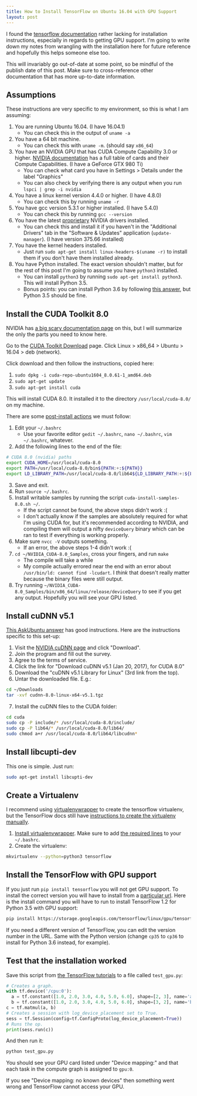 ```yaml
---
title: How to Install TensorFlow on Ubuntu 16.04 with GPU Support
layout: post
---
```


I found the [tensorflow
documentation](https://www.tensorflow.org/install/install_linux) rather lacking
for installation instructions, especially in regards to getting GPU support.
I'm going to write down my notes from wrangling with the installation here for
future reference and hopefully this helps someone else too.

This will invariably go out-of-date at some point, so be mindful of the publish
date of this post. Make sure to cross-reference other documentation that has
more up-to-date information.

## Assumptions

These instructions are very specific to my environment, so this is what I am
assuming:

1. You are running Ubuntu 16.04. (I have 16.04.1)
    - You can check this in the output of `uname -a`
2. You have a 64 bit machine.
    - You can check this with `uname -m`. (should say `x86_64`)
2. You have an NVIDIA GPU that has CUDA Compute Capability 3.0 or higher.
[NVIDIA documentation](https://developer.nvidia.com/cuda-gpus) has a full table
of cards and their Compute Capabilities.  (I have a GeForce GTX 980 Ti)
    - You can check what card you have in Settings > Details under the label
      "Graphics"
    - You can also check by verifying there is any output when you run `lspci |
      grep -i nvidia`
3. You have a linux kernel version 4.4.0 or higher. (I have 4.8.0)
    - You can check this by running `uname -r`
4. You have gcc version 5.3.1 or higher installed. (I have 5.4.0)
    - You can check this by running `gcc --version`
5. You have the latest [proprietary](https://i.imgur.com/8osspXj.jpg) NVIDIA
drivers installed.
    - You can check this and install it if you haven't in the "Additional
      Drivers" tab in the "Software & Updates" application (`update-manager`).
      (I have version 375.66 installed)
6. You have the kernel headers installed.
    - Just run `sudo apt-get install linux-headers-$(uname -r)` to install them
      if you don't have them installed already.
7. You have Python installed. The exact version shouldn't matter, but for the
rest of this post I'm going to assume you have `python3` installed.
    - You can install `python3` by running `sudo apt-get install python3`. This
      will install Python 3.5.
    - Bonus points: you can install Python 3.6 by following [this
      answer](https://askubuntu.com/a/865569), but Python 3.5 should be fine.

## Install the CUDA Toolkit 8.0

NVIDIA has [a big scary documentation
page](http://docs.nvidia.com/cuda/cuda-installation-guide-linux/) on this, but I
will summarize the only the parts you need to know here.

Go to the [CUDA Toolkit Download](https://developer.nvidia.com/cuda-downloads)
page. Click Linux > x86_64 > Ubuntu > 16.04 > deb (network).

Click download and then follow the instructions, copied here:

1. `sudo dpkg -i cuda-repo-ubuntu1604_8.0.61-1_amd64.deb`
2. `sudo apt-get update`
3. `sudo apt-get install cuda`

This will install CUDA 8.0. It installed it to the directory
`/usr/local/cuda-8.0/` on my machine.

There are some [post-install
actions](http://docs.nvidia.com/cuda/cuda-installation-guide-linux/index.html#post-installation-actions)
we must follow:

1. Edit your `~/.bashrc`
    - Use your favorite editor `gedit ~/.bashrc`, `nano ~/.bashrc`, `vim
      ~/.bashrc`, whatever.
2. Add the following lines to the end of the file:
```bash
# CUDA 8.0 (nvidia) paths
export CUDA_HOME=/usr/local/cuda-8.0
export PATH=/usr/local/cuda-8.0/bin${PATH:+:${PATH}}
export LD_LIBRARY_PATH=/usr/local/cuda-8.0/lib64${LD_LIBRARY_PATH:+:${LD_LIBRARY_PATH}}
```
3. Save and exit.
4. Run `source ~/.bashrc`.
5. Install writable samples by running the script `cuda-install-samples-8.0.sh
~/`.
   - If the script cannot be found, the above steps didn't work :(
   - I don't actually know if the samples are absolutely required for what I'm
     using CUDA for, but it's recommended according to NVIDIA, and compiling
     them will output a nifty `deviceQuery` binary which can be ran to test if
     everything is working properly.
6. Make sure `nvcc -V` outputs something.
   - If an error, the above steps 1-4 didn't work :(
7. `cd ~/NVIDIA_CUDA-8.0_Samples`, cross your fingers, and run `make`
   - The compile will take a while
   - My compile actually errored near the end with an error about `/usr/bin/ld:
     cannot find -lcudart`. I *think* that doesn't really matter because the
     binary files were still output.
8. Try running `~/NVIDIA_CUDA-8.0_Samples/bin/x86_64/linux/release/deviceQuery`
to see if you get any output. Hopefully you will see your GPU listed.

## Install cuDNN v5.1

[This AskUbuntu answer](https://askubuntu.com/a/767270) has good instructions.
Here are the instructions specific to this set-up:

1. Visit the [NVIDIA cuDNN page](https://developer.nvidia.com/cudnn) and click
"Download".
2. Join the program and fill out the survey.
3. Agree to the terms of service.
4. Click the link for "Download cuDNN v5.1 (Jan 20, 2017), for CUDA 8.0"
5. Download the "cuDNN v5.1 Library for Linux" (3rd link from the top).
6. Untar the downloaded file. E.g.:
```bash
cd ~/Downloads
tar -xvf cudnn-8.0-linux-x64-v5.1.tgz
```
7. Install the cuDNN files to the CUDA folder:
```bash
cd cuda
sudo cp -P include/* /usr/local/cuda-8.0/include/
sudo cp -P lib64/* /usr/local/cuda-8.0/lib64/
sudo chmod a+r /usr/local/cuda-8.0/lib64/libcudnn*
```

## Install libcupti-dev

This one is simple. Just run:

```bash
sudo apt-get install libcupti-dev
```

## Create a Virtualenv

I recommend using
[virtualenvwrapper](https://virtualenvwrapper.readthedocs.io/en/latest/index.html)
to create the tensorflow virtualenv, but the TensorFlow docs still have
[instructions to create the virtualenv
manually](https://www.tensorflow.org/install/install_linux#InstallingVirtualenv).

1. [Install
virtualenvwrapper](https://virtualenvwrapper.readthedocs.io/en/latest/install.html).
Make sure to add [the required
lines](https://virtualenvwrapper.readthedocs.io/en/latest/install.html#shell-startup-file)
to your `~/.bashrc`.
2. Create the virtualenv:
```bash
mkvirtualenv --python=python3 tensorflow
```

## Install the TensorFlow with GPU support

If you just run `pip install tensorflow` you will not get GPU support. To
install the correct version you will have to install from a [particular
url](https://www.tensorflow.org/install/install_linux#python_35). Here is the
install command you will have to run to install TensorFlow 1.2 for Python 3.5
with GPU support:

```bash
pip install https://storage.googleapis.com/tensorflow/linux/gpu/tensorflow_gpu-1.2.0-cp35-cp35m-linux_x86_64.whl
```

If you need a different version of TensorFlow, you can edit the version number
in the URL. Same with the Python version (change `cp35` to `cp36` to install for
Python 3.6 instead, for example).

## Test that the installation worked

Save this script from [the TensorFlow
tutorials](https://www.tensorflow.org/tutorials/using_gpu#logging_device_placement)
to a file called `test_gpu.py`:

```python
# Creates a graph.
with tf.device('/cpu:0'):
  a = tf.constant([1.0, 2.0, 3.0, 4.0, 5.0, 6.0], shape=[2, 3], name='a')
  b = tf.constant([1.0, 2.0, 3.0, 4.0, 5.0, 6.0], shape=[3, 2], name='b')
c = tf.matmul(a, b)
# Creates a session with log_device_placement set to True.
sess = tf.Session(config=tf.ConfigProto(log_device_placement=True))
# Runs the op.
print(sess.run(c))
```

And then run it:

```bash
python test_gpu.py
```

You should see your GPU card listed under "Device mapping:" and that each task
in the compute graph is assigned to `gpu:0`.

If you see "Device mapping: no known devices" then something went wrong and
TensorFlow cannot access your GPU.
